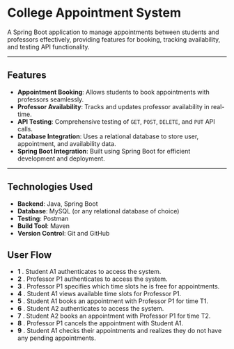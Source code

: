 # College Appointment System

A Spring Boot application to manage appointments between students and professors effectively, providing features for booking, tracking availability, and testing API functionality.

---

## Features

- **Appointment Booking**: Allows students to book appointments with professors seamlessly.
- **Professor Availability**: Tracks and updates professor availability in real-time.
- **API Testing**: Comprehensive testing of `GET`, `POST`, `DELETE`, and `PUT` API calls.
- **Database Integration**: Uses a relational database to store user, appointment, and availability data.
- **Spring Boot Integration**: Built using Spring Boot for efficient development and deployment.

---

## Technologies Used

- **Backend**: Java, Spring Boot
- **Database**: MySQL (or any relational database of choice)
- **Testing**: Postman
- **Build Tool**: Maven
- **Version Control**: Git and GitHub

## User Flow

- **1** . Student A1 authenticates to access the system.
- **2** . Professor P1 authenticates to access the system.
- **3** . Professor P1 specifies which time slots he is free for appointments.
- **4** . Student A1 views available time slots for Professor P1.
- **5** . Student A1 books an appointment with Professor P1 for time T1.
- **6** . Student A2 authenticates to access the system.
- **7** . Student A2 books an appointment with Professor P1 for time T2.
- **8** . Professor P1 cancels the appointment with Student A1.
- **9** . Student A1 checks their appointments and realizes they do not have any pending appointments.
